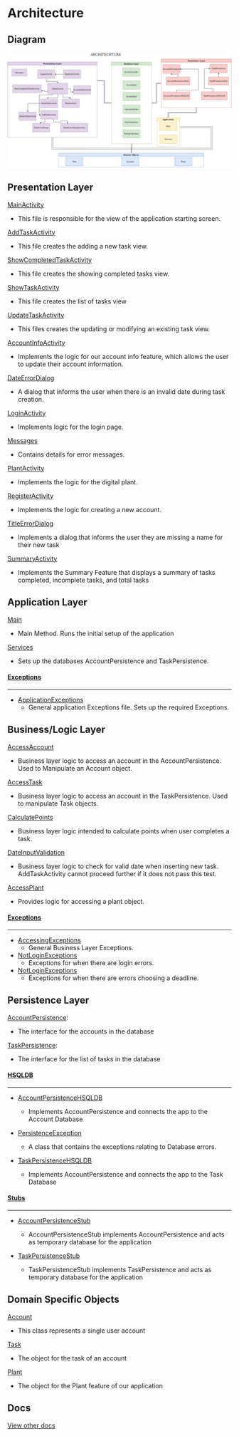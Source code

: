 # Architecture

## Diagram

![architecture](ArchitechtureDiagram.png)

## Presentation Layer
[MainActivity](https://code.cs.umanitoba.ca/comp3350-summer2019/brute-force---11-/blob/master/app/src/main/java/bruteforce/presentation/MainActivity.java)
- This file is responsible for the view of the application starting screen.

[AddTaskActivity](https://code.cs.umanitoba.ca/comp3350-summer2019/brute-force---11-/blob/master/app/src/main/java/bruteforce/presentation/AddTaskActivity.java)
- This file creates the adding a new task view.

[ShowCompletedTaskActivity](https://code.cs.umanitoba.ca/comp3350-summer2019/brute-force---11-/blob/master/app/src/main/java/bruteforce/presentation/ShowCompletedTaskActivity.java)
- This file creates the showing completed tasks view.

[ShowTaskActivity](https://code.cs.umanitoba.ca/comp3350-summer2019/brute-force---11-/blob/master/app/src/main/java/bruteforce/presentation/ShowTaskActivity.java)
- This file creates the list of tasks view

[UpdateTaskActivity](https://code.cs.umanitoba.ca/comp3350-summer2019/brute-force---11-/blob/master/app/src/main/java/bruteforce/presentation/UpdateTaskActivity.java)
- This files creates the updating or modifying an existing task view.

[AccountInfoActivity](https://code.cs.umanitoba.ca/comp3350-summer2019/brute-force---11-/blob/master/app/src/main/java/bruteforce/presentation/AccountInfoActivity.java)
- Implements the logic for our account info feature, which allows the user to update their account information.

[DateErrorDialog](https://code.cs.umanitoba.ca/comp3350-summer2019/brute-force---11-/blob/master/app/src/main/java/bruteforce/presentation/DateErrorDialog.java)
- A dialog that informs the user when there is an invalid date during task creation.

[LoginActivity](https://code.cs.umanitoba.ca/comp3350-summer2019/brute-force---11-/blob/master/app/src/main/java/bruteforce/presentation/LoginActivity.java)
- Implements logic for the login page.

[Messages](https://code.cs.umanitoba.ca/comp3350-summer2019/brute-force---11-/blob/master/app/src/main/java/bruteforce/Presentation/Messages.java)
- Contains details for error messages.

[PlantActivity](https://code.cs.umanitoba.ca/comp3350-summer2019/brute-force---11-/blob/master/app/src/main/java/bruteforce/presentation/PlantActivity.java)
- Implements the logic for the digital plant.

[RegisterActivity](https://code.cs.umanitoba.ca/comp3350-summer2019/brute-force---11-/blob/master/app/src/main/java/bruteforce/presentation/RegisterActivity.java)
- Implements the logic for creating a new account.

[TitleErrorDialog](https://code.cs.umanitoba.ca/comp3350-summer2019/brute-force---11-/blob/master/app/src/main/java/bruteforce/Presentation/TitleErrorDialog.java)
- Implements a dialog that informs the user they are missing a name for their new task

[SummaryActivity](https://code.cs.umanitoba.ca/comp3350-summer2019/brute-force---11-/blob/master/app/src/main/java/bruteforce/Presentation/SummaryActivity.java)
- Implements the Summary Feature that displays a summary of tasks completed, incomplete tasks, and total tasks

## Application Layer
[Main](https://code.cs.umanitoba.ca/comp3350-summer2019/brute-force---11-/blob/master/app/src/main/java/bruteforce/application/Main.java)
-  Main Method. Runs the initial setup of the application

[Services](https://code.cs.umanitoba.ca/comp3350-summer2019/brute-force---11-/blob/master/app/src/main/java/bruteforce/application/Services.java)
- Sets up the databases AccountPersistence and TaskPersistence.

#### [Exceptions](https://code.cs.umanitoba.ca/comp3350-summer2019/brute-force---11-/blob/master/app/src/main/java/bruteforce/application/Exceptions)
---
- [ApplicationExceptions](https://code.cs.umanitoba.ca/comp3350-summer2019/brute-force---11-/blob/master/app/src/main/java/bruteforce/application/Exceptions/ApplicationExceptions.java)
     - General application Exceptions file. Sets up the required Exceptions.

## Business/Logic Layer
[AccessAccount](https://code.cs.umanitoba.ca/comp3350-summer2019/brute-force---11-/blob/master/app/src/main/java/bruteforce/business/AccessAccount.java)
- Business layer logic to access an account in the AccountPersistence. Used to Manipulate an Account object.

[AccessTask](https://code.cs.umanitoba.ca/comp3350-summer2019/brute-force---11-/blob/master/app/src/main/java/bruteforce/business/AccessTask.java)
- Business layer logic to access an account in the TaskPersistence. Used to manipulate Task objects.

[CalculatePoints](https://code.cs.umanitoba.ca/comp3350-summer2019/brute-force---11-/blob/master/app/src/main/java/bruteforce/business/CalculatePoints.java)
- Business layer logic intended to calculate points when user completes a task.

[DateInputValidation](https://code.cs.umanitoba.ca/comp3350-summer2019/brute-force---11-/blob/master/app/src/main/java/bruteforce/business/DataInputValidation.java)
- Business layer logic to check for valid date when inserting new task. AddTaskActivity cannot proceed further if it does not pass this test.

[AccessPlant](https://code.cs.umanitoba.ca/comp3350-summer2019/brute-force---11-/blob/master/app/src/main/java/bruteforce/business/AccessPlant.java)
- Provides logic for accessing a plant object.

#### [Exceptions](https://code.cs.umanitoba.ca/comp3350-summer2019/brute-force---11-/blob/master/app/src/main/java/bruteforce/business/Exceptions/)
---
- [AccessingExceptions](https://code.cs.umanitoba.ca/comp3350-summer2019/brute-force---11-/blob/master/app/src/main/java/bruteforce/business/Exceptions/AccessingExceptions.java)
    - General Business Layer Exceptions.
- [NotLoginExceptions](https://code.cs.umanitoba.ca/comp3350-summer2019/brute-force---11-/blob/master/app/src/main/java/bruteforce/business/Exceptions/NotLoginExceptions.java)
    - Exceptions for when there are login errors.
- [NotLoginExceptions](https://code.cs.umanitoba.ca/comp3350-summer2019/brute-force---11-/blob/master/app/src/main/java/bruteforce/business/Exceptions/DateException.java)
    - Exceptions for when there are errors choosing a deadline.

## Persistence Layer
[AccountPersistence](https://code.cs.umanitoba.ca/comp3350-summer2019/brute-force---11-/blob/master/app/src/main/java/bruteforce/Persistence/AccountPersistence.java):
- The interface for the accounts in the database

[TaskPersistence](https://code.cs.umanitoba.ca/comp3350-summer2019/brute-force---11-/blob/master/app/src/main/java/bruteforce/Persistence/TaskPersistence.java):
- The interface for the list of tasks in the database

#### [HSQLDB](https://code.cs.umanitoba.ca/comp3350-summer2019/brute-force---11-/blob/master/app/src/main/java/bruteforce/Persistence/hsqldb)
---
- [AccountPersistenceHSQLDB](https://code.cs.umanitoba.ca/comp3350-summer2019/brute-force---11-/blob/master/app/src/main/java/bruteforce/Persistence/hsqldb/AccountPersistenceHSQLDB.java)
    - Implements AccountPersistence and connects the app to the Account Database

- [PersistenceException](https://code.cs.umanitoba.ca/comp3350-summer2019/brute-force---11-/blob/master/app/src/main/java/bruteforce/Persistence/hsqldb/PersistenceException.java)
    - A class that contains the exceptions relating to Database errors.

- [TaskPersistenceHSQLDB](https://code.cs.umanitoba.ca/comp3350-summer2019/brute-force---11-/blob/master/app/src/main/java/bruteforce/Persistence/hsqldb/TaskPersistenceHSQLDB.java)
    - Implements AccountPersistence and connects the app to the Task Database


#### [Stubs](https://code.cs.umanitoba.ca/comp3350-summer2019/brute-force---11-/blob/master/app/src/main/java/bruteforce/Persistence/stubs/)
---
- [AccountPersistenceStub](https://code.cs.umanitoba.ca/comp3350-summer2019/brute-force---11-/blob/master/app/src/main/java/bruteforce/Persistence/stubs/AccountPersistenceStub.java)
    - AccountPersistenceStub implements AccountPersistence and acts as temporary database for the application 

- [TaskPersistenceStub](https://code.cs.umanitoba.ca/comp3350-summer2019/brute-force---11-/blob/master/app/src/main/java/bruteforce/Persistence/stubs/TaskPersistenceStub.java)
     - TaskPersistenceStub implements TaskPersistence and acts as temporary database for the application

## Domain Specific Objects
[Account](https://code.cs.umanitoba.ca/comp3350-summer2019/brute-force---11-/blob/master/app/src/main/java/bruteforce/objects/Account.java)
-  This class represents a single user account

[Task](https://code.cs.umanitoba.ca/comp3350-summer2019/brute-force---11-/blob/master/app/src/main/java/bruteforce/objects/Task.java)
- The object for the task of an account

[Plant](/https://code.cs.umanitoba.ca/comp3350-summer2019/brute-force---11-/blob/masterapp/src/main/java/bruteforce/objects/Plant.java)
- The object for the Plant feature of our application


## Docs 

[View other docs](https://code.cs.umanitoba.ca/comp3350-summer2019/brute-force---11-/blob/master/docs)


